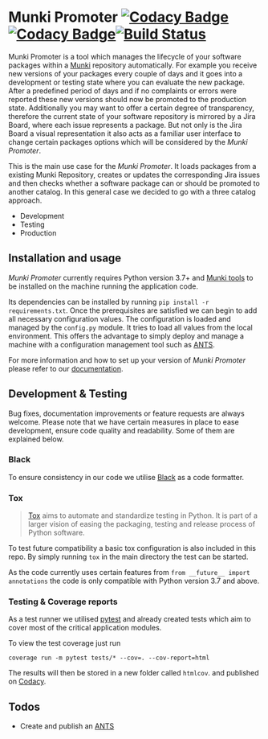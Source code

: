 # Munki Promoter [![Codacy Badge](https://api.codacy.com/project/badge/Coverage/763edf5e399945378a3b8fd649576a6d)](https://www.codacy.com?utm_source=github.com&utm_medium=referral&utm_content=tcinbis/munkipromoter&utm_campaign=Badge_Coverage)[![Codacy Badge](https://api.codacy.com/project/badge/Grade/763edf5e399945378a3b8fd649576a6d)](https://www.codacy.com?utm_source=github.com&amp;utm_medium=referral&amp;utm_content=tcinbis/munkipromoter&amp;utm_campaign=Badge_Grade)[![Build Status](https://travis-ci.com/tcinbis/munkipromoter.svg?token=UG4L2xzc4VqB7GwMRNRu&branch=master)](https://travis-ci.com/tcinbis/munkipromoter)
Munki Promoter is a tool which manages the lifecycle of your software packages within a 
[Munki](https://github.com/munki/munki) repository automatically. For example you receive new versions of your packages
every couple of days and it goes into a development or testing state where you can evaluate the new package. 
After a predefined period of days and if no complaints or errors were reported these new versions should now be 
promoted to the production state.
Additionally you may want to offer a certain degree of transparency, therefore the current state of your software 
repository is mirrored by a Jira Board, where each issue represents a package.
But not only is the Jira Board a visual representation it also acts as a familiar user interface to change certain
packages options which will be considered by the _Munki Promoter_.

This is the main use case for the _Munki Promoter_.
It loads packages from a existing Munki Repository, creates or updates the corresponding Jira issues and then checks
whether a software package can or should be promoted to another catalog. In this general case we decided to go with a 
three catalog approach.
- Development
- Testing
- Production

## Installation and usage
_Munki Promoter_ currently requires Python version 3.7+ and [Munki tools](https://github.com/munki/munki/releases) to be 
installed on the machine running the application code.

Its dependencies can be installed by running `pip install -r requirements.txt`.
Once the prerequisites are satisfied we can begin to add all necessary configuration values.
The configuration is loaded and managed by the `config.py` module. It tries to load all values from the
local environment.
This offers the advantage to simply deploy and manage a machine with a configuration management tool such as 
[ANTS](https://github.com/ANTS-Framework/ants).

For more information and how to set up your version of _Munki Promoter_ please refer to our [documentation](https://tcinbis.github.io/munkipromoter-docs).

## Development & Testing
Bug fixes, documentation improvements or feature requests are always welcome. Please note that we have certain measures
in place to ease development, ensure code quality and readability. Some of them are explained below.

### Black
To ensure consistency in our code we utilise [Black](https://github.com/python/black) as a code formatter.

### Tox
>[Tox](https://tox.readthedocs.io/en/latest/index.html) aims to automate and standardize testing in Python. 
>It is part of a larger vision of easing the packaging, testing and release process of Python software.

To test future compatibility a basic tox configuration is also included in this repo. By simply running `tox` in the
main directory the test can be started.

As the code currently uses certain features from `from __future__ import annotations` the code is only compatible with 
Python version 3.7 and above.  

### Testing & Coverage reports
As a test runner we utilised [pytest](https://pytest.org) and already created tests which aim to cover most of the
critical application modules.

To view the test coverage just run 

```coverage run -m pytest tests/* --cov=. --cov-report=html```

The results will then be stored in a new folder called `htmlcov`. and published on 
[Codacy](https://app.codacy.com/project/tom.cinbis/munkipromoter/dashboard).

## Todos
- Create and publish an [ANTS](https://github.com/ANTS-Framework)